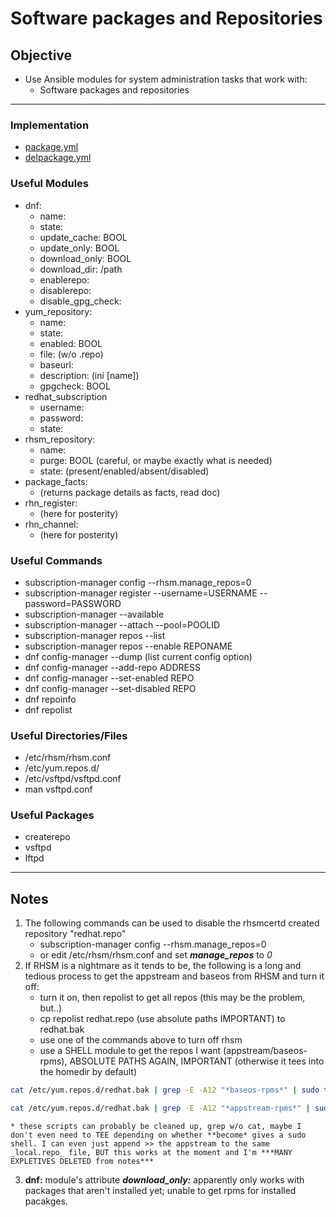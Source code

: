 # Software packages and Repositories

## Objective
* Use Ansible modules for system administration tasks that work with:
	* Software packages and repositories

---

### Implementation
* [package.yml](package.yml)
* [delpackage.yml](delpackage.yml)

### Useful Modules
* dnf:
	* name:
	* state:
	* update_cache: BOOL
	* update_only: BOOL
	* download_only: BOOL
	* download_dir: /path
	* enablerepo:
	* disablerepo:
	* disable_gpg_check:
* yum_repository:
	* name:
	* state:
	* enabled: BOOL
	* file: (w/o .repo)
	* baseurl:
	* description: (ini [name])
	* gpgcheck: BOOL
* redhat_subscription
	* username:
	* password:
	* state:
* rhsm_repository:
	* name:
	* purge: BOOL (careful, or maybe exactly what is needed)
	* state: (present/enabled/absent/disabled)
* package_facts:
	* (returns package details as facts, read doc)
* rhn_register:
	* (here for posterity)
* rhn_channel:
	* (here for posterity)

### Useful Commands
* subscription-manager config --rhsm.manage_repos=0
* subscription-manager register --username=USERNAME --password=PASSWORD
* subscription-manager --available
* subscription-manager --attach --pool=POOLID
* subscription-manager repos --list
* subscription-manager repos --enable REPONAME
* dnf config-manager --dump (list current config option)
* dnf config-manager --add-repo ADDRESS
* dnf config-manager --set-enabled REPO
* dnf config-manager --set-disabled REPO
* dnf repoinfo
* dnf repolist

### Useful Directories/Files
* /etc/rhsm/rhsm.conf
* /etc/yum.repos.d/
* /etc/vsftpd/vsftpd.conf
* man vsftpd.conf

### Useful Packages
* createrepo
* vsftpd
* lftpd

---

## Notes
1. The following commands can be used to disable the rhsmcertd created repository "redhat.repo"
	* subscription-manager config --rhsm.manage_repos=0
	* or edit /etc/rhsm/rhsm.conf and set ***manage_repos*** to _0_
2. If RHSM is a nightmare as it tends to be, the following is a long and tedious process to get the appstream and baseos from RHSM and turn it off:
	* turn it on, then repolist to get all repos (this may be the problem, but..)
	* cp repolist redhat.repo (use absolute paths IMPORTANT) to redhat.bak
	* use one of the commands above to turn off rhsm
	* use a SHELL module to get the repos I want (appstream/baseos-rpms), ABSOLUTE PATHS AGAIN, IMPORTANT (otherwise it tees into the homedir by default)

```zsh
cat /etc/yum.repos.d/redhat.bak | grep -E -A12 "*baseos-rpms*" | sudo tee > /etc/yum.repos.d/local.repo
```

```zsh
cat /etc/yum.repos.d/redhat.bak | grep -E -A12 "*appstream-rpms*" | sudo tee > /etc/yum.repos.d/local2.repo
```

	* these scripts can probably be cleaned up, grep w/o cat, maybe I don't even need to TEE depending on whether **become* gives a sudo shell. I can even just append >> the appstream to the same _local.repo_ file, BUT this works at the moment and I'm ***MANY EXPLETIVES DELETED from notes***

3. **dnf:** module's attribute ***download_only:*** apparently only works with packages that aren't installed yet; unable to get rpms for installed pacakges.
